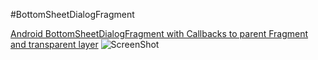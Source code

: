 #BottomSheetDialogFragment

[Android BottomSheetDialogFragment with Callbacks to parent Fragment and transparent layer](https://medium.com/@misterandroid/android-bottomsheetdialogfragment-with-callbacks-to-parent-fragment-and-transparent-layer-8b52a13abd65)
![ScreenShot]()